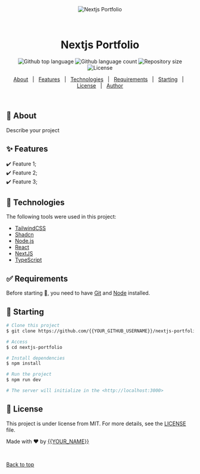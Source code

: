 <div align="center" id="top"> 
  <img src="./.github/app.gif" alt="Nextjs Portfolio" />

  &#xa0;

  <!-- <a href="https://nextjsportfolio.netlify.app">Demo</a> -->
</div>

<h1 align="center">Nextjs Portfolio</h1>

<p align="center">
  <img alt="Github top language" src="https://img.shields.io/github/languages/top/{{YOUR_GITHUB_USERNAME}}/nextjs-portfolio?color=56BEB8">

  <img alt="Github language count" src="https://img.shields.io/github/languages/count/{{YOUR_GITHUB_USERNAME}}/nextjs-portfolio?color=56BEB8">

  <img alt="Repository size" src="https://img.shields.io/github/repo-size/{{YOUR_GITHUB_USERNAME}}/nextjs-portfolio?color=56BEB8">

  <img alt="License" src="https://img.shields.io/github/license/{{YOUR_GITHUB_USERNAME}}/nextjs-portfolio?color=56BEB8">

  <!-- <img alt="Github issues" src="https://img.shields.io/github/issues/{{YOUR_GITHUB_USERNAME}}/nextjs-portfolio?color=56BEB8" /> -->

  <!-- <img alt="Github forks" src="https://img.shields.io/github/forks/{{YOUR_GITHUB_USERNAME}}/nextjs-portfolio?color=56BEB8" /> -->

  <!-- <img alt="Github stars" src="https://img.shields.io/github/stars/{{YOUR_GITHUB_USERNAME}}/nextjs-portfolio?color=56BEB8" /> -->
</p>

<!-- Status -->

<!-- <h4 align="center"> 
	🚧  Nextjs Portfolio 🚀 Under construction...  🚧
</h4> 

<hr> -->

<p align="center">
  <a href="#dart-about">About</a> &#xa0; | &#xa0; 
  <a href="#sparkles-features">Features</a> &#xa0; | &#xa0;
  <a href="#rocket-technologies">Technologies</a> &#xa0; | &#xa0;
  <a href="#white_check_mark-requirements">Requirements</a> &#xa0; | &#xa0;
  <a href="#checkered_flag-starting">Starting</a> &#xa0; | &#xa0;
  <a href="#memo-license">License</a> &#xa0; | &#xa0;
  <a href="https://github.com/{{YOUR_GITHUB_USERNAME}}" target="_blank">Author</a>
</p>

<br>

## :dart: About ##

Describe your project

## :sparkles: Features ##

:heavy_check_mark: Feature 1;\
:heavy_check_mark: Feature 2;\
:heavy_check_mark: Feature 3;

## :rocket: Technologies ##

The following tools were used in this project:

- [TailwindCSS](https://tailwindcss.com//)
- [Shadcn](https://shadcn.com/)
- [Node.js](https://nodejs.org/en/)
- [React](https://pt-br.reactjs.org/)
- [NextJS](https://nextjs.com/)
- [TypeScript](https://www.typescriptlang.org/)

## :white_check_mark: Requirements ##

Before starting :checkered_flag:, you need to have [Git](https://git-scm.com) and [Node](https://nodejs.org/en/) installed.

## :checkered_flag: Starting ##

```bash
# Clone this project
$ git clone https://github.com/{{YOUR_GITHUB_USERNAME}}/nextjs-portfolio

# Access
$ cd nextjs-portfolio

# Install dependencies
$ npm install

# Run the project
$ npm run dev

# The server will initialize in the <http://localhost:3000>
```

## :memo: License ##

This project is under license from MIT. For more details, see the [LICENSE](LICENSE.md) file.


Made with :heart: by <a href="https://github.com/{{YOUR_GITHUB_USERNAME}}" target="_blank">{{YOUR_NAME}}</a>

&#xa0;

<a href="#top">Back to top</a>
